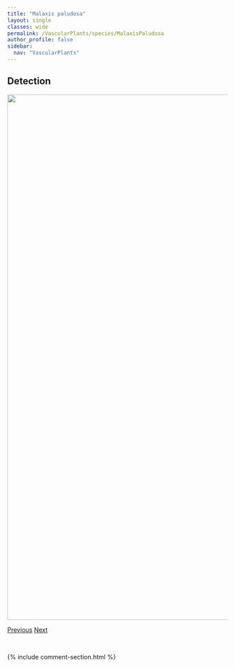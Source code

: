 ```yaml
---
title: "Malaxis paludosa"
layout: single
classes: wide
permalink: /VascularPlants/species/MalaxisPaludosa
author_profile: false
sidebar:
  nav: "VascularPlants"
---
```


<h2>Detection</h2>

<a href="https://drive.google.com/uc?export=view&id=1ACMBf6nHEyt5cEmfjDPO19ubWmoH8iXi">
<img src="https://drive.google.com/uc?export=view&id=1ACMBf6nHEyt5cEmfjDPO19ubWmoH8iXi" height = "1200" width = "800">
</a>


<a href="/DevelopmentWebsite/VascularPlants/species/MalaxisMonophyllos" class="pagination--pager" title="Malaxis monophyllos">Previous</a> <a href="/DevelopmentWebsite/VascularPlants/species/MalvaRotundifoliaSensuLato" class="pagination--pager" title="Malva rotundifolia sensu lato">Next</a>

<p>&nbsp;</p>

{% include comment-section.html %}
